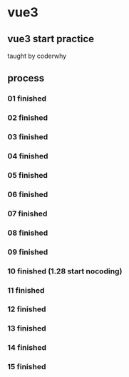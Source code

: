 # vue3
## vue3 start practice
taught by coderwhy

## process
### 01 finished
### 02 finished
### 03 finished
### 04 finished
### 05 finished
### 06 finished
### 07 finished
### 08 finished
### 09 finished
### 10 finished (1.28 start nocoding)
### 11 finished
### 12 finished
### 13 finished
### 14 finished
### 15 finished

